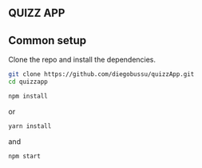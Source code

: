 ## QUIZZ APP

## Common setup

Clone the repo and install the dependencies.

```bash
git clone https://github.com/diegobussu/quizzApp.git
cd quizzapp
```

```bash
npm install 
```
or

```bash
yarn install 
```
and 

```bash
npm start 
```

